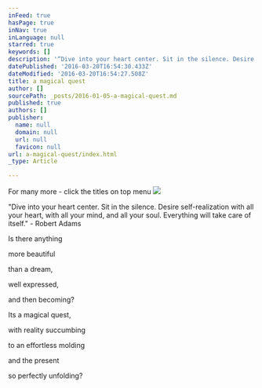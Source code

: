 ```yaml
---
inFeed: true
hasPage: true
inNav: true
inLanguage: null
starred: true
keywords: []
description: '“Dive into your heart center. Sit in the silence. Desire self-realization with all your heart, with all your mind, and all your soul. Everything will take care of itself.” - Robert Adams'
datePublished: '2016-03-20T16:54:30.433Z'
dateModified: '2016-03-20T16:54:27.508Z'
title: a magical quest
author: []
sourcePath: _posts/2016-01-05-a-magical-quest.md
published: true
authors: []
publisher:
  name: null
  domain: null
  url: null
  favicon: null
url: a-magical-quest/index.html
_type: Article

---
```

For many more - click the titles on top menu
![](https://s3-us-west-2.amazonaws.com/the-grid-img/p/ed4b6e2336b847aeb0bdf254dee30301917b87da.jpg)

"Dive into your heart center. Sit in the silence. Desire self-realization with all your heart, with all your mind, and all your soul. Everything will take care of itself." - Robert Adams

Is there anything

more beautiful

than a dream,

well expressed, 

and then becoming? 

Its a magical quest,

with reality succumbing 

to an effortless molding            

and the present 

so perfectly unfolding?